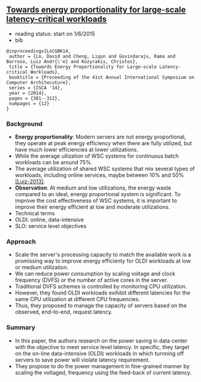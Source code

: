 ## [Towards energy proportionality for large-scale latency-critical workloads](http://dl.acm.org/citation.cfm?id=2665718)

- reading status: start on 1/6/2015
- bib
```
@inproceedings{LoCGBK14,
 author = {Lo, David and Cheng, Liqun and Govindaraju, Rama and Barroso, Luiz Andr{\'e} and Kozyrakis, Christos},
 title = {Towards Energy Proportionality for Large-scale Latency-critical Workloads},
 booktitle = {Proceeding of the 41st Annual International Symposium on Computer Architecuture},
 series = {ISCA '14},
 year = {2014},
 pages = {301--312},
 numpages = {12}
} 
```

### Background
- **Energy proportionality**: Modern servers are not energy proportional, they operate at peak energy efficiency when there are fully utilized, but have much lower efficiencies at lower utilizations. 
 - While the average uilization of WSC systems for continuous batch workloads can be around 75%.
 - The average utilization of shared WSC systems that mix several types of workloads, including online services, maybe between 10% and 50% [[Luiz-2013]](http://www.morganclaypool.com/doi/abs/10.2200/S00516ED2V01Y201306CAC024).
 - **Observation**: At medium and low utilizations, the energy waste compared to an ideal, energy proportional system is significant. To improve the cost effectiveness of WSC systems, it is important to improve their energy efficient at low and moderate utilizations.
- Technical terms
 - OLDI: online, data-intensive
 - SLO: service level objectives

### Approach
- Scale the server's processing capacity to match the available work is a promissing way to improve energy efficienty for OLDI workloads at low or medium utilization.
 - We can reduce power consumption by scaling voltage and clock frequency (DVFS) or the number of active cores in the server.
 - Traditional DVFS schemes is controlled by monitoring CPU utilization.
 - However, they found OLDI workloads exihibit different latencies for the same CPU utilization at different CPU frequencies.
 - Thus, they proposed to manage the capacity of servers based on the observed, end-to-end, request latency.


### Summary
- In this paper, the authors research on the power saving in data center with the objective to meet service level latency. In specific, they target on the on-line data-intensive (OLDI) workloads in which turnning off servers to save power will violate latency requirement. 
- They propose to do the power management in fine-grained manner by scaling the voltaged, frequency using the feed-back of current latency. 
